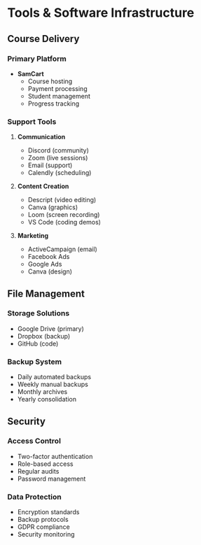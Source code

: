 # Tools & Software Infrastructure

## Course Delivery
### Primary Platform
- **SamCart**
  - Course hosting
  - Payment processing
  - Student management
  - Progress tracking

### Support Tools
1. **Communication**
   - Discord (community)
   - Zoom (live sessions)
   - Email (support)
   - Calendly (scheduling)

2. **Content Creation**
   - Descript (video editing)
   - Canva (graphics)
   - Loom (screen recording)
   - VS Code (coding demos)

3. **Marketing**
   - ActiveCampaign (email)
   - Facebook Ads
   - Google Ads
   - Canva (design)

## File Management
### Storage Solutions
- Google Drive (primary)
- Dropbox (backup)
- GitHub (code)

### Backup System
- Daily automated backups
- Weekly manual backups
- Monthly archives
- Yearly consolidation

## Security
### Access Control
- Two-factor authentication
- Role-based access
- Regular audits
- Password management

### Data Protection
- Encryption standards
- Backup protocols
- GDPR compliance
- Security monitoring
